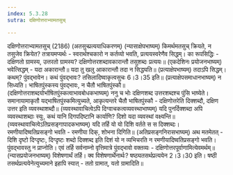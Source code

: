 ```yaml
---
index: 5.3.28
sutra: दक्षिणोत्तराभ्यामतसुच्

---
```

 दक्षिणोत्तराभ्यामतसुच् (2186) (अतसुच्प्रत्ययाधिकरणम्) (न्यासाक्षेपभाष्यम्) किमर्थमतसुच् क्रियते, न तसुजेव क्रियेत? तत्रायमप्यर्थः - स्वरार्थश्चकारो न कर्तव्यो भवति, प्रत्ययस्वरेणैव सिद्धम्। का रूपसिद्धिः - दक्षिणतो ग्रामस्य, उत्तरतो ग्रामस्य? दक्षिणोत्तरशब्दावकारान्तौ तसुशब्दः प्रत्ययः॥ (एकदेशिनः प्रयोजनभाष्यम्) भवेत्सिद्धम् - यदा अकारान्तौ॥ यदा तु खलु आकारान्तौ तदा न सिद्ध्यति॥ (प्रत्याक्षेपभाष्यम्) तदाऽपि सिद्धम्। कथम्? पुंवद्भावेन। कथं पुंवद्भावः? तसिलादिष्वाकृत्वसुचः 6।3।35 इति॥ (प्रत्याक्षेपसमाधानभाष्यम्) न सिध्यति। भाषितपुंस्कस्य पुंवद्भावः, न चैतौ भाषितपुंस्कौ॥ (दक्षिणोत्तराशब्दयोर्भाषितपुंस्कत्वाभावबोधकभाष्यम्) ननु च भोः दक्षिणशब्द उत्तरशब्दश्च पुंसि भाष्येते। समानायामाकृतौ यद्भाषितपुंस्कमित्युच्यते, आकृत्यन्तरे चैतौ भाषितपुंस्कौ -  दक्षिणोत्तरेति दिक्शब्दौ, दक्षिण उत्तर इति व्यवस्थाशब्दौ॥ (व्यवस्थावाचित्वेऽपि दिग्वाचकत्वव्यवस्थाभाष्यम्) यदि पुनर्दिक्शब्दा अपि व्यवस्थाशब्दाः स्युः, कथं यानि दिगपदिष्टानि कार्याणि? दिशो यदा व्यवस्थां वक्ष्यन्ति॥ (व्यवस्थावाचित्वेऽतिप्रसङ्गापादकभाष्यम्) यदि तर्हि यो यो दिशि वर्तते स स दिक्शब्दः। रमणीयादिष्वतिप्रसङ्गो भवति - रमणीया दिक्, शोभना दिगिति॥ (अतिप्रसङ्गनिरासभाष्यम्) अथ मतमेतत् - दिशि दृष्टो दिग्दृष्टः, दिग्दृष्टः शब्दो दिक्शब्द इति दिशं यो न व्यभिचरति न रमणीयादिष्वतिप्रसङ्गो भवति। पुंवद्भावस्तु न प्राप्नोति। एवं तर्हि सर्वनाम्नो वृत्तिमात्रे पुंवद्भावो वक्तव्यः - दक्षिणोत्तरपूर्वाणामित्येवमर्थम्॥ (न्यासप्रयोजनभाष्यम्) विशेषणार्थं तर्हि। क्व विशेषणार्थेनार्थः? षष्ठ्यतसर्थप्रत्ययेन 2।3।30 इति। षष्ठी तसर्थप्रत्ययेनेत्युच्यमाने इहापि स्यात् - ततो ग्रामात्, यतो ग्रामादिति॥ 